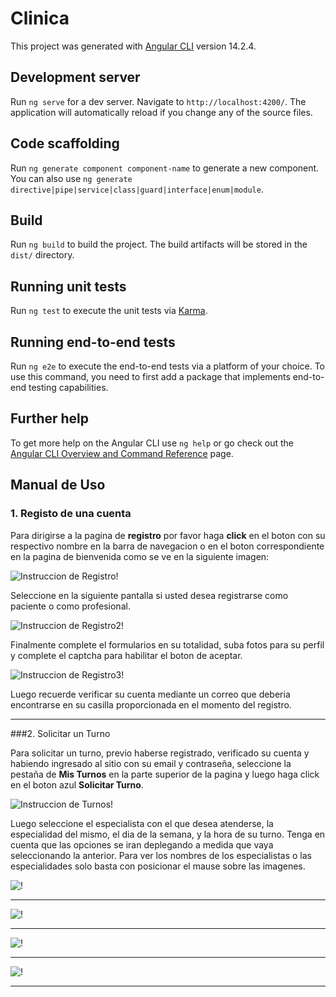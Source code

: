 # Clinica

This project was generated with [Angular CLI](https://github.com/angular/angular-cli) version 14.2.4.

## Development server

Run `ng serve` for a dev server. Navigate to `http://localhost:4200/`. The application will automatically reload if you change any of the source files.

## Code scaffolding

Run `ng generate component component-name` to generate a new component. You can also use `ng generate directive|pipe|service|class|guard|interface|enum|module`.

## Build

Run `ng build` to build the project. The build artifacts will be stored in the `dist/` directory.

## Running unit tests

Run `ng test` to execute the unit tests via [Karma](https://karma-runner.github.io).

## Running end-to-end tests

Run `ng e2e` to execute the end-to-end tests via a platform of your choice. To use this command, you need to first add a package that implements end-to-end testing capabilities.

## Further help

To get more help on the Angular CLI use `ng help` or go check out the [Angular CLI Overview and Command Reference](https://angular.io/cli) page.

## Manual de Uso

### 1. Registo de una cuenta

Para dirigirse a la pagina de **registro** por favor haga **click** en el boton con su respectivo nombre en la barra de navegacion o en el boton correspondiente en la pagina de bienvenida como se ve en la siguiente imagen: 

![Instruccion de Registro!](https://firebasestorage.googleapis.com/v0/b/clinica-b10cd.appspot.com/o/imagenes-readme%2Finstruccion-registro.png?alt=media&token=179b4249-dbac-4a98-b0f7-d5a8ce6728aa "Registro")

Seleccione en la siguiente pantalla si usted desea registrarse como paciente o como profesional.


![Instruccion de Registro2!](https://firebasestorage.googleapis.com/v0/b/clinica-b10cd.appspot.com/o/imagenes-readme%2Finstruccion-registro-2.png?alt=media&token=fd0e35da-7021-4824-9412-66069187e583 "Registro2")

Finalmente complete el formularios en su totalidad, suba fotos para su perfil y complete el captcha para habilitar el boton de aceptar.

![Instruccion de Registro3!](https://firebasestorage.googleapis.com/v0/b/clinica-b10cd.appspot.com/o/imagenes-readme%2Finstruccion-registo3.png?alt=media&token=e10955a1-67c8-48c0-b5d4-4f572ab38603 "Registro3")

Luego recuerde verificar su cuenta mediante un correo que deberia encontrarse en su casilla proporcionada en el momento del registro.

***

###2. Solicitar un Turno

Para solicitar un turno, previo haberse registrado, verificado su cuenta y habiendo ingresado al sitio con su email y contraseña, seleccione la pestaña de **Mis Turnos** en la parte superior de la pagina y luego haga click en el boton azul **Solicitar Turno**.

![Instruccion de Turnos!](https://firebasestorage.googleapis.com/v0/b/clinica-b10cd.appspot.com/o/imagenes-readme%2Finstruccion-turnos.png?alt=media&token=754adf73-4698-446d-ab8e-6186250c89a7 "Turnos")

Luego seleccione el especialista con el que desea atenderse, la especialidad del mismo, el dia de la semana, y la hora de su turno. Tenga en cuenta que las opciones se iran deplegando a medida que vaya seleccionando la anterior. Para ver los nombres de los especialistas o las especialidades solo basta con posicionar el mause sobre las imagenes.

![!](https://firebasestorage.googleapis.com/v0/b/clinica-b10cd.appspot.com/o/imagenes-readme%2Finstruccion-turnos2.png?alt=media&token=08981c7d-3df0-4ac6-af95-665678729901 "Turnos2")

***

![!](https://firebasestorage.googleapis.com/v0/b/clinica-b10cd.appspot.com/o/imagenes-readme%2Finstruccion-turnos3.png?alt=media&token=b15581ec-ec59-47c8-a3ca-cdae86a39d94 "Turnos3")

***

![!](https://firebasestorage.googleapis.com/v0/b/clinica-b10cd.appspot.com/o/imagenes-readme%2Finstruccion-turnos4.png?alt=media&token=c41d8121-716c-42d8-9d05-d1d7d2249150 "Turnos4")

***

![!](https://firebasestorage.googleapis.com/v0/b/clinica-b10cd.appspot.com/o/imagenes-readme%2Finstruccion-turnos5.png?alt=media&token=cf2e45c6-060c-43bb-a6d9-2ea2ccd7ec7d "Turnos5")

***

